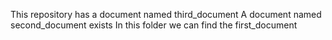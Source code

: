 This repository has a document named third_document
A document named second_document exists
In this folder we can find the first_document
